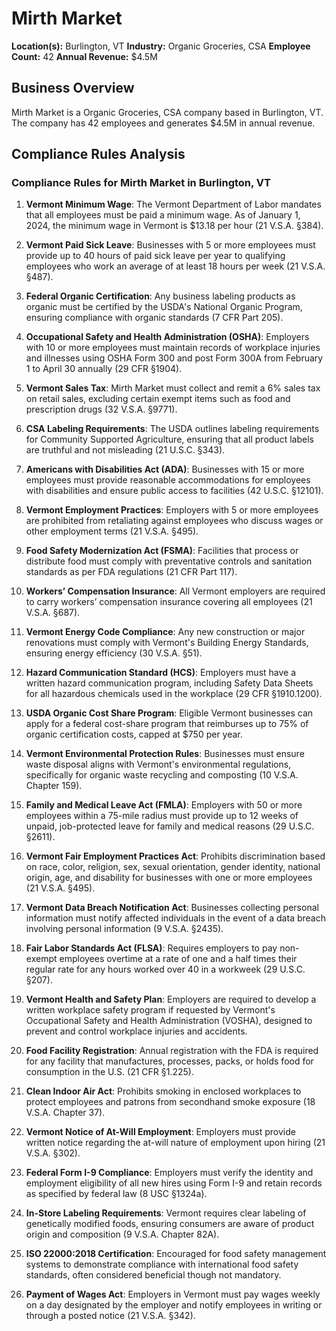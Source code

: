 # Mirth Market

**Location(s):** Burlington, VT
**Industry:** Organic Groceries, CSA
**Employee Count:** 42
**Annual Revenue:** $4.5M

## Business Overview

Mirth Market is a Organic Groceries, CSA company based in Burlington, VT. The company has 42 employees and generates $4.5M in annual revenue.



## Compliance Rules Analysis

### Compliance Rules for Mirth Market in Burlington, VT

1. **Vermont Minimum Wage**: The Vermont Department of Labor mandates that all employees must be paid a minimum wage. As of January 1, 2024, the minimum wage in Vermont is $13.18 per hour (21 V.S.A. §384).

2. **Vermont Paid Sick Leave**: Businesses with 5 or more employees must provide up to 40 hours of paid sick leave per year to qualifying employees who work an average of at least 18 hours per week (21 V.S.A. §487).

3. **Federal Organic Certification**: Any business labeling products as organic must be certified by the USDA's National Organic Program, ensuring compliance with organic standards (7 CFR Part 205).

4. **Occupational Safety and Health Administration (OSHA)**: Employers with 10 or more employees must maintain records of workplace injuries and illnesses using OSHA Form 300 and post Form 300A from February 1 to April 30 annually (29 CFR §1904).

5. **Vermont Sales Tax**: Mirth Market must collect and remit a 6% sales tax on retail sales, excluding certain exempt items such as food and prescription drugs (32 V.S.A. §9771).

6. **CSA Labeling Requirements**: The USDA outlines labeling requirements for Community Supported Agriculture, ensuring that all product labels are truthful and not misleading (21 U.S.C. §343).

7. **Americans with Disabilities Act (ADA)**: Businesses with 15 or more employees must provide reasonable accommodations for employees with disabilities and ensure public access to facilities (42 U.S.C. §12101).

8. **Vermont Employment Practices**: Employers with 5 or more employees are prohibited from retaliating against employees who discuss wages or other employment terms (21 V.S.A. §495).

9. **Food Safety Modernization Act (FSMA)**: Facilities that process or distribute food must comply with preventative controls and sanitation standards as per FDA regulations (21 CFR Part 117).

10. **Workers’ Compensation Insurance**: All Vermont employers are required to carry workers’ compensation insurance covering all employees (21 V.S.A. §687).

11. **Vermont Energy Code Compliance**: Any new construction or major renovations must comply with Vermont's Building Energy Standards, ensuring energy efficiency (30 V.S.A. §51).

12. **Hazard Communication Standard (HCS)**: Employers must have a written hazard communication program, including Safety Data Sheets for all hazardous chemicals used in the workplace (29 CFR §1910.1200).

13. **USDA Organic Cost Share Program**: Eligible Vermont businesses can apply for a federal cost-share program that reimburses up to 75% of organic certification costs, capped at $750 per year.

14. **Vermont Environmental Protection Rules**: Businesses must ensure waste disposal aligns with Vermont's environmental regulations, specifically for organic waste recycling and composting (10 V.S.A. Chapter 159).

15. **Family and Medical Leave Act (FMLA)**: Employers with 50 or more employees within a 75-mile radius must provide up to 12 weeks of unpaid, job-protected leave for family and medical reasons (29 U.S.C. §2611).

16. **Vermont Fair Employment Practices Act**: Prohibits discrimination based on race, color, religion, sex, sexual orientation, gender identity, national origin, age, and disability for businesses with one or more employees (21 V.S.A. §495).

17. **Vermont Data Breach Notification Act**: Businesses collecting personal information must notify affected individuals in the event of a data breach involving personal information (9 V.S.A. §2435).

18. **Fair Labor Standards Act (FLSA)**: Requires employers to pay non-exempt employees overtime at a rate of one and a half times their regular rate for any hours worked over 40 in a workweek (29 U.S.C. §207).

19. **Vermont Health and Safety Plan**: Employers are required to develop a written workplace safety program if requested by Vermont's Occupational Safety and Health Administration (VOSHA), designed to prevent and control workplace injuries and accidents.

20. **Food Facility Registration**: Annual registration with the FDA is required for any facility that manufactures, processes, packs, or holds food for consumption in the U.S. (21 CFR §1.225).

21. **Clean Indoor Air Act**: Prohibits smoking in enclosed workplaces to protect employees and patrons from secondhand smoke exposure (18 V.S.A. Chapter 37).

22. **Vermont Notice of At-Will Employment**: Employers must provide written notice regarding the at-will nature of employment upon hiring (21 V.S.A. §302).

23. **Federal Form I-9 Compliance**: Employers must verify the identity and employment eligibility of all new hires using Form I-9 and retain records as specified by federal law (8 USC §1324a).

24. **In-Store Labeling Requirements**: Vermont requires clear labeling of genetically modified foods, ensuring consumers are aware of product origin and composition (9 V.S.A. Chapter 82A).

25. **ISO 22000:2018 Certification**: Encouraged for food safety management systems to demonstrate compliance with international food safety standards, often considered beneficial though not mandatory.

26. **Payment of Wages Act**: Employers in Vermont must pay wages weekly on a day designated by the employer and notify employees in writing or through a posted notice (21 V.S.A. §342).
